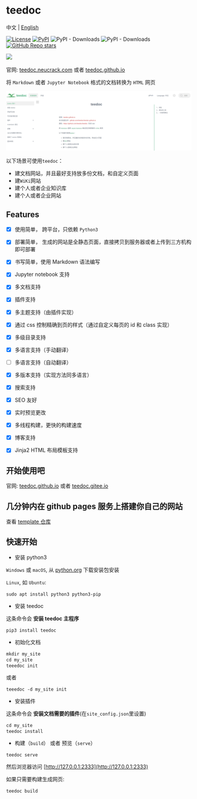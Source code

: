 teedoc
=====

中文 | [English](./README.md)

[![License](https://img.shields.io/github/license/teedoc/teedoc?color=red&label=开源协议)](./LICENSE) [![PyPI](https://img.shields.io/pypi/v/teedoc?label=版本)](https://pypi.org/project/teedoc/#history) ![PyPI - Downloads](https://img.shields.io/pypi/dm/teedoc?color=brightgreen&label=下载次数) ![PyPI - Downloads](https://img.shields.io/pypi/dw/teedoc?color=brightgreen&label=下载次数) [![GitHub Repo stars](https://img.shields.io/github/stars/teedoc/teedoc?style=social&label=收藏)](https://github.com/teedoc/teedoc)

<img src="https://teedoc.github.io/static/image/logo.png" height=64/> 

官网: [teedoc.neucrack.com](https://teedoc.neucrack.com) 或者 [teedoc.github.io](https://teedoc.github.io/)

将 `Markdown` 或者 `Jupyter Notebook` 格式的文档转换为 `HTML` 网页

![](./assets/images/teedoc_screenshot_0.png)

以下场景可使用`teedoc`：
* 建文档网站，并且最好支持放多份文档，和自定义页面
* 建`WiKi`网站
* 建个人或者企业知识库
* 建个人或者企业网站

## Features

- [x] 使用简单， 跨平台，只依赖 `Python3`
- [x] 部署简单， 生成的网站是全静态页面，直接拷贝到服务器或者上传到三方机构即可部署
- [x] 书写简单，使用 Markdown 语法编写
- [x] Jupyter notebook 支持
- [x] 多文档支持
- [x] 插件支持
- [x] 多主题支持（由插件实现）
- [x] 通过 css 控制精确到页的样式（通过自定义每页的 id 和 class 实现）
- [x] 多级目录支持
- [x] 多语言支持（手动翻译）
- [ ] 多语言支持（自动翻译）
- [x] 多版本支持（实现方法同多语言）
- [x] 搜索支持
- [x] SEO 友好
- [x] 实时预览更改
- [x] 多线程构建，更快的构建速度
- [x] 博客支持
- [x] Jinja2 HTML 布局模板支持


## 开始使用吧

官网: [teedoc.github.io](https://teedoc.github.io/) 或者 [teedoc.gitee.io](https://teedoc.gitee.io/)


## 几分钟内在 github pages 服务上搭建你自己的网站

查看 [template 仓库](https://github.com/teedoc/template)


## 快速开始

* 安装 python3

`Windows` 或 `macOS`, 从 [python.org](https://www.python.org/downloads/) 下载安装包安装

`Linux`, 如 `Ubuntu`:

```
sudo apt install python3 python3-pip
```

* 安装 teedoc

这条命令会 **安装 teedoc 主程序**

```
pip3 install teedoc
```

* 初始化文档

```
mkdir my_site
cd my_site
teeedoc init
```

或者

```
teeedoc -d my_site init
```

* 安装插件

这条命令会 **安装文档需要的插件**(在`site_config.json`里设置)

```
cd my_site
teedoc install
```

* 构建（`build`） 或者 预览（`serve`）

```
teedoc serve
```

然后浏览器访问 [http://127.0.0.1:2333](http://127.0.0.1:2333)

如果只需要构建生成网页:

```
teedoc build
```

